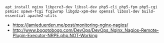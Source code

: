 ```
apt install nginx libpcre3-dev libssl-dev php5-cli php5-fpm php5-cgi psmisc spawn-fcgi fcgiwrap libgd2-xpm-dev openssl libssl-dev build-essential apache2-utils
```

* https://jamieduerden.me/post/monitoring-nginx-nagios/
* http://www.bogotobogo.com/DevOps/DevOps_Nginx_Nagios-Remote-Plugin-Executor-NRPE.php.NOT-Working
